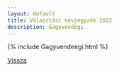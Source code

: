 ```yaml
---
layout: default
title: Választási névjegyzék 2022
description: Gagyvendégi
---
```


{% include Gagyvendeegi.html %}

[Vissza](./)